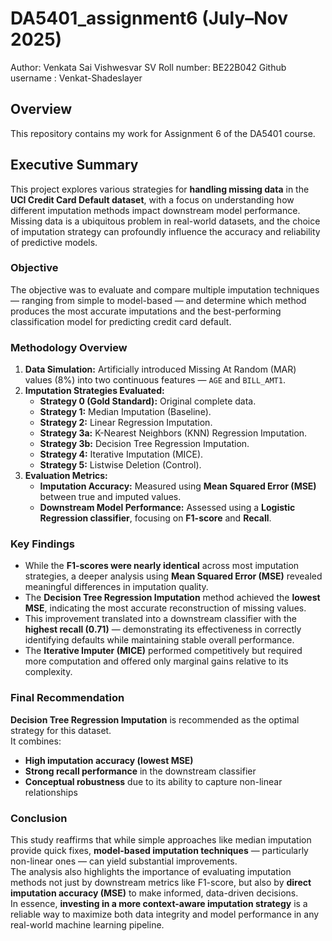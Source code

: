 # DA5401_assignment6  (July–Nov 2025)

Author: Venkata Sai Vishwesvar SV
Roll number: BE22B042
Github username : Venkat-Shadeslayer 

## Overview
This repository contains my work for Assignment 6 of the DA5401 course. 

## Executive Summary

This project explores various strategies for **handling missing data** in the **UCI Credit Card Default dataset**, with a focus on understanding how different imputation methods impact downstream model performance. Missing data is a ubiquitous problem in real-world datasets, and the choice of imputation strategy can profoundly influence the accuracy and reliability of predictive models.

### Objective
The objective was to evaluate and compare multiple imputation techniques — ranging from simple to model-based — and determine which method produces the most accurate imputations and the best-performing classification model for predicting credit card default.

### Methodology Overview
1. **Data Simulation:** Artificially introduced Missing At Random (MAR) values (8%) into two continuous features — `AGE` and `BILL_AMT1`.  
2. **Imputation Strategies Evaluated:**
   - **Strategy 0 (Gold Standard):** Original complete data.  
   - **Strategy 1:** Median Imputation (Baseline).  
   - **Strategy 2:** Linear Regression Imputation.  
   - **Strategy 3a:** K-Nearest Neighbors (KNN) Regression Imputation.  
   - **Strategy 3b:** Decision Tree Regression Imputation.  
   - **Strategy 4:** Iterative Imputation (MICE).  
   - **Strategy 5:** Listwise Deletion (Control).  
3. **Evaluation Metrics:**  
   - **Imputation Accuracy:** Measured using **Mean Squared Error (MSE)** between true and imputed values.  
   - **Downstream Model Performance:** Assessed using a **Logistic Regression classifier**, focusing on **F1-score** and **Recall**.  

### Key Findings
- While the **F1-scores were nearly identical** across most imputation strategies, a deeper analysis using **Mean Squared Error (MSE)** revealed meaningful differences in imputation quality.  
- The **Decision Tree Regression Imputation** method achieved the **lowest MSE**, indicating the most accurate reconstruction of missing values.  
- This improvement translated into a downstream classifier with the **highest recall (0.71)** — demonstrating its effectiveness in correctly identifying defaults while maintaining stable overall performance.  
- The **Iterative Imputer (MICE)** performed competitively but required more computation and offered only marginal gains relative to its complexity.  

### Final Recommendation
**Decision Tree Regression Imputation** is recommended as the optimal strategy for this dataset.  
It combines:
- **High imputation accuracy (lowest MSE)**  
- **Strong recall performance** in the downstream classifier  
- **Conceptual robustness** due to its ability to capture non-linear relationships  

### Conclusion
This study reaffirms that while simple approaches like median imputation provide quick fixes, **model-based imputation techniques** — particularly non-linear ones — can yield substantial improvements.  
The analysis also highlights the importance of evaluating imputation methods not just by downstream metrics like F1-score, but also by **direct imputation accuracy (MSE)** to make informed, data-driven decisions.  
In essence, **investing in a more context-aware imputation strategy** is a reliable way to maximize both data integrity and model performance in any real-world machine learning pipeline.

